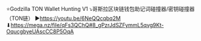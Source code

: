 ⭐Godzilla TON Wallet Hunting V1
⤵哥斯拉区块链钱包助记词碰撞器/密钥碰撞器（TON链）
▶https://youtu.be/6NeQQcqbq2M
⬇https://mega.nz/file/qFs3QChQ#8_gPzrJdSZFymmL5qvg9Kt-OqucgbyeUAscCC8P5OqA
